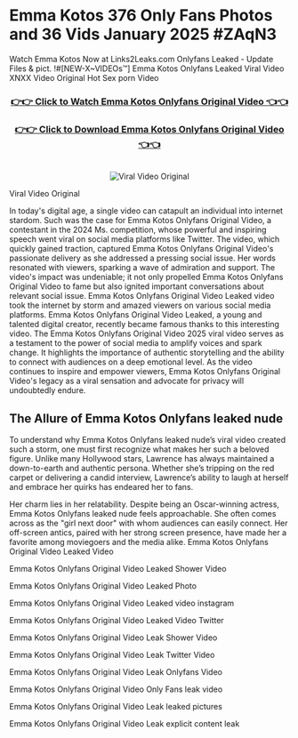 # Emma Kotos 376  Only Fans Photos and 36 Vids January 2025 #ZAqN3

Watch Emma Kotos Now at Links2Leaks.com Onlyfans Leaked - Update Files & pict. !#[NEW-X~VIDEOs™] Emma Kotos Onlyfans Leaked Viral Video XNXX Video Original Hot Sex porn Video
<br>
<div align="center">
<h3><a href="https://links2leaks.com/emmakotos" rel="nofollow">👉👉 Click to Watch Emma Kotos Onlyfans Original Video 👈👈</a></h3>
<h3><a href="https://links2leaks.com/emmakotos" rel="nofollow">👉👉 Click to Download Emma Kotos Onlyfans Original Video 👈👈</a></h3>
<br>
<a href="https://links2leaks.com/emmakotos" rel="nofollow"><img src="https://i.ibb.co/Gkj2r4b/banner.png" alt="Viral Video Original" style="max-width: 100%; display: inline-block;" data-target="animated-image.originalImage"></a>
</div>

Viral Video Original

In today's digital age, a single video can catapult an individual into internet stardom. Such was the case for Emma Kotos Onlyfans Original Video, a contestant in the 2024 Ms. competition, whose powerful and inspiring speech went viral on social media platforms like Twitter.
The video, which quickly gained traction, captured Emma Kotos Onlyfans Original Video's passionate delivery as she addressed a pressing social issue. Her words resonated with viewers, sparking a wave of admiration and support. The video's impact was undeniable; it not only propelled Emma Kotos Onlyfans Original Video to fame but also ignited important conversations about relevant social issue.
Emma Kotos Onlyfans Original Video Leaked video took the internet by storm and amazed viewers on various social media platforms. Emma Kotos Onlyfans Original Video Leaked, a young and talented digital creator, recently became famous thanks to this interesting video.
The Emma Kotos Onlyfans Original Video 2025 viral video serves as a testament to the power of social media to amplify voices and spark change. It highlights the importance of authentic storytelling and the ability to connect with audiences on a deep emotional level. As the video continues to inspire and empower viewers, Emma Kotos Onlyfans Original Video's legacy as a viral sensation and advocate for privacy will undoubtedly endure.

<h2>The Allure of Emma Kotos Onlyfans leaked nude</h2>


To understand why Emma Kotos Onlyfans leaked nude’s viral video created such a storm, one must first recognize what makes her such a beloved figure. Unlike many Hollywood stars, Lawrence has always maintained a down-to-earth and authentic persona. Whether she’s tripping on the red carpet or delivering a candid interview, Lawrence’s ability to laugh at herself and embrace her quirks has endeared her to fans.

Her charm lies in her relatability. Despite being an Oscar-winning actress, Emma Kotos Onlyfans leaked nude feels approachable. She often comes across as the "girl next door" with whom audiences can easily connect. Her off-screen antics, paired with her strong screen presence, have made her a favorite among moviegoers and the media alike.
Emma Kotos Onlyfans Original Video Leaked Video

Emma Kotos Onlyfans Original Video Leaked Shower Video

Emma Kotos Onlyfans Original Video Leaked Photo

Emma Kotos Onlyfans Original Video Leaked video instagram

Emma Kotos Onlyfans Original Video Leaked Video Twitter

Emma Kotos Onlyfans Original Video Leak Shower Video

Emma Kotos Onlyfans Original Video Leak Twitter Video

Emma Kotos Onlyfans Original Video Leak Onlyfans Video

Emma Kotos Onlyfans Original Video Only Fans leak video

Emma Kotos Onlyfans Original Video Leak leaked pictures

Emma Kotos Onlyfans Original Video Leak explicit content leak